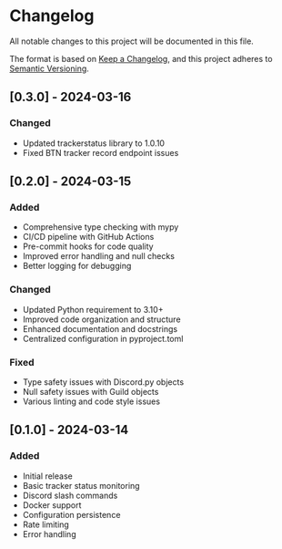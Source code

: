 # Changelog

All notable changes to this project will be documented in this file.

The format is based on [Keep a Changelog](https://keepachangelog.com/en/1.0.0/),
and this project adheres to [Semantic Versioning](https://semver.org/spec/v2.0.0.html).

## [0.3.0] - 2024-03-16

### Changed
- Updated trackerstatus library to 1.0.10
- Fixed BTN tracker record endpoint issues

## [0.2.0] - 2024-03-15

### Added
- Comprehensive type checking with mypy
- CI/CD pipeline with GitHub Actions
- Pre-commit hooks for code quality
- Improved error handling and null checks
- Better logging for debugging

### Changed
- Updated Python requirement to 3.10+
- Improved code organization and structure
- Enhanced documentation and docstrings
- Centralized configuration in pyproject.toml

### Fixed
- Type safety issues with Discord.py objects
- Null safety issues with Guild objects
- Various linting and code style issues

## [0.1.0] - 2024-03-14

### Added
- Initial release
- Basic tracker status monitoring
- Discord slash commands
- Docker support
- Configuration persistence
- Rate limiting
- Error handling
